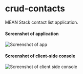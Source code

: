 # crud-contacts
MEAN Stack contact list application.

#### Screenshot of application
![Screenshot of app](crud-contacts1.png)

#### Screenshot of client-side console

![Screenshot of client side console](crud-contacts2.png)
